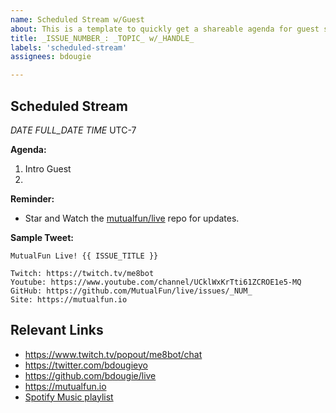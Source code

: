 ```yaml
---
name: Scheduled Stream w/Guest
about: This is a template to quickly get a shareable agenda for guest streams
title: _ISSUE_NUMBER_: _TOPIC_ w/_HANDLE_
labels: 'scheduled-stream'
assignees: bdougie

---
```

## Scheduled Stream

_DATE_ _FULL_DATE_ _TIME_ UTC-7

**Agenda:**
1. Intro Guest
1.

**Reminder:** 
- Star and Watch the [mutualfun/live](https://github.com/mutualfun/live/) repo for updates. 

**Sample Tweet:**

```
MutualFun Live! {{ ISSUE_TITLE }} 

Twitch: https://twitch.tv/me8bot
Youtube: https://www.youtube.com/channel/UCklWxKrTti61ZCROE1e5-MQ
GitHub: https://github.com/MutualFun/live/issues/_NUM_
Site: https://mutualfun.io
```

## Relevant Links

- https://www.twitch.tv/popout/me8bot/chat
- https://twitter.com/bdougieyo
- https://github.com/bdougie/live
- https://mutualfun.io
- [Spotify Music playlist](https://open.spotify.com/playlist/7zrrIjhj4DuiVC9D6MRVMZ?si=S0QGUYxZTmC278Qw_jMwZg)
